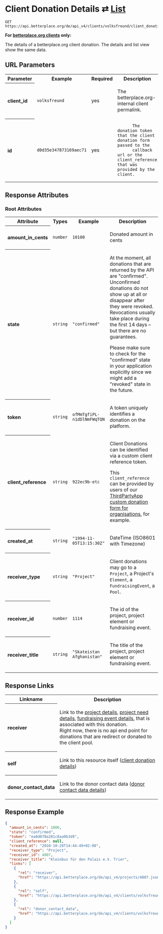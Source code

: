 
# Client Donation Details ⇄ [List](client_donations_list.md)

```Cirru
GET https://api.betterplace.org/de/api_v4/clients/volksfreund/client_donations/d0d35e347873169aec71.json
```

**For [betterplace.org clients](../README.md#client-api) only:**

The details of a betterplace.org client donation.
The details and list view show the same data.


## URL Parameters

<table>
  <tr>
    <th>Parameter</th>
    <th>Example</th>
    <th>Required</th>
    <th>Description</th>
  </tr>
  <tr>
    <th align="left">client_id</th>
    <td><code>volksfreund</code></td>
    <td>yes</td>
<td>

The betterplace.org-internal client permalink.

</td>
  </tr>
  <tr>
    <th align="left">id</th>
    <td><code>d0d35e347873169aec71</code></td>
    <td>yes</td>
<td>

          The donation token that the client donation form passed to the
          callback url or the client_reference that was provided by the client.


</td>
  </tr>
</table>


## Response Attributes


### Root Attributes

  <table>
    <tr>
      <th>Attribute</th>
      <th>Types</th>
      <th>Example</th>
      <th>Description</th>
    </tr>
    <tr>
      <th align="left">amount_in_cents</th>
      <td><code>number</code></td>
      <td><code>10100</code></td>
<td>

Donated amount in cents

</td>
    </tr>
    <tr>
      <th align="left">state</th>
      <td><code>string</code></td>
      <td><code>"confirmed"</code></td>
<td>

At the moment, all donations that are returned by the API are "confirmed".
Unconfirmed donations do not show up at all or disappear after they were revoked.
Revocations usually take place during the first 14 days – but there are no guarantees.

Please make sure to check for the "confirmed" state in your application explicitly since
we might add a "revoked" state in the future.


</td>
    </tr>
    <tr>
      <th align="left">token</th>
      <td><code>string</code></td>
      <td><code>ofMmTgfiPL-n1dDlNmFWqTQN</code></td>
<td>

A token uniquely identifies a donation on the platform.


</td>
    </tr>
    <tr>
      <th align="left">client_reference</th>
      <td><code>string</code></td>
      <td><code>922ec9b-etc</code></td>
<td>

Client Donations can be identified via a custom client reference token.

This <code>client_reference</code> can be provided by users of our
<a href="../donation_form/third_party_app_donation_form.md">
ThirdPartyApp custom donation form for organisations</a>, for example.


</td>
    </tr>
    <tr>
      <th align="left">created_at</th>
      <td><code>string</code></td>
      <td><code>"1994-11-05T13:15:30Z"</code></td>
<td>

DateTime (ISO8601 with Timezone)

</td>
    </tr>
    <tr>
      <th align="left">receiver_type</th>
      <td><code>string</code></td>
      <td><code>"Project"</code></td>
<td>

Client donations may go to a <code>Project</code>,
a Project's <code>Element</code>, a <code>FundraisingEvent</code>,
a <code>Pool</code>.


</td>
    </tr>
    <tr>
      <th align="left">receiver_id</th>
      <td><code>number</code></td>
      <td><code>1114</code></td>
<td>

The id of the project, project element or fundraising event.

</td>
    </tr>
    <tr>
      <th align="left">receiver_title</th>
      <td><code>string</code></td>
      <td><code>"Skateistan Afghanistan"</code></td>
<td>

The title of the project, project element or fundraising event.

</td>
    </tr>
  </table>
</table>

## Response Links

<table>
  <tr>
    <th>Linkname</th>
    <th>Description</th>
  </tr>
    <tr>
<th align="left">

receiver

</th>
<td>

Link to the <a href="project_details.md">project details</a>,
<a href="need_details.md">project need details</a>,
<a href="fundraising_event_details.md">fundraising event details</a>,
that is associated with this donation.<br>
Right now, there is no api end point for donations that are
redirect or donated to the client pool.


</td>
    </tr>
    <tr>
<th align="left">

self

</th>
<td>

Link to this resource itself
(<a href="client_donation_details.md">client donation details</a>)


</td>
    </tr>
    <tr>
<th align="left">

donor_contact_data

</th>
<td>

Link to the donor contact data
(<a href="donor_contact_data_details.md">donor contact data details</a>)


</td>
    </tr>
</table>

## Response Example

```json
{
  "amount_in_cents": 1000,
  "state": "confirmed",
  "token": "ea0d070a281c8aa9b3d9",
  "client_reference": null,
  "created_at": "2010-10-28T14:44:49+02:00",
  "receiver_type": "Project",
  "receiver_id": 4807,
  "receiver_title": "Kleinbus für den Palais e.V. Trier",
  "links": [
    {
      "rel": "receiver",
      "href": "https://api.betterplace.org/de/api_v4/projects/4807.json"
    },
    {
      "rel": "self",
      "href": "https://api.betterplace.org/de/api_v4/clients/volksfreund/client_donations/ea0d070a281c8aa9b3d9.json"
    },
    {
      "rel": "donor_contact_data",
      "href": "https://api.betterplace.org/de/api_v4/clients/volksfreund/client_donations/ea0d070a281c8aa9b3d9/donor_contact_data.json"
    }
  ]
}
```

